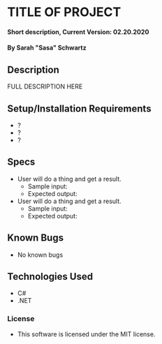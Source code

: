 # TITLE OF PROJECT

#### Short description, Current Version: 02.20.2020

#### By Sarah "Sasa" Schwartz

## Description

FULL DESCRIPTION HERE

## Setup/Installation Requirements

- ?
- ?
- ?

## Specs

- User will do a thing and get a result.
  - Sample input: 
  - Expected output:
- User will do a thing and get a result.
  - Sample input: 
  - Expected output:

## Known Bugs

- No known bugs

## Technologies Used

- C#
- .NET

### License

- This software is licensed under the MIT license.
